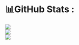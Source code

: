 
# 📊GitHub Stats :
![](https://github-readme-stats.vercel.app/api?username=whitemousess&theme=radical&hide_border=false&include_all_commits=false&count_private=false)<br/>
![](https://github-readme-streak-stats.herokuapp.com/?user=whitemousess&theme=radical&hide_border=false)<br/>
![](https://github-readme-stats.vercel.app/api/top-langs/?username=whitemousess&theme=radical&hide_border=false&include_all_commits=false&count_private=false&layout=compact)
